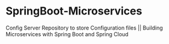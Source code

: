 # SpringBoot-Microservices
Config Server Repository to store Configuration files || Building Microservices with Spring Boot and Spring Cloud
